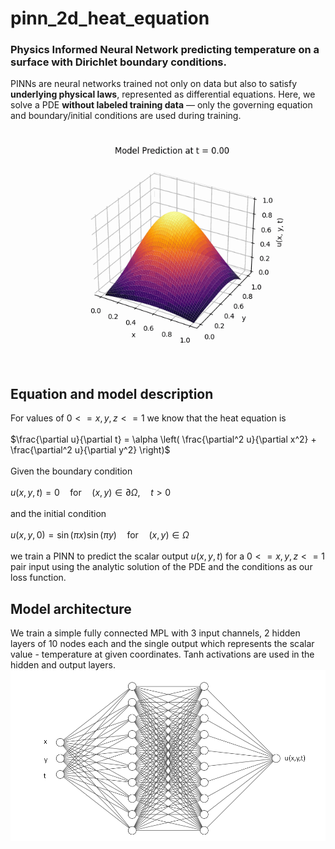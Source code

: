 # pinn_2d_heat_equation
### Physics Informed Neural Network predicting temperature on a surface with Dirichlet boundary conditions.
PINNs are neural networks trained not only on data but also to satisfy **underlying physical laws**, represented as differential equations. Here, we solve a PDE **without labeled training data** — only the governing equation and boundary/initial conditions are used during training.

![model](resources/model_3d.gif)
## Equation and model description
For values of $0 <= x, y, z <= 1$ we know that the heat equation is <br><br>
$\frac{\partial u}{\partial t} = \alpha \left( \frac{\partial^2 u}{\partial x^2} + \frac{\partial^2 u}{\partial y^2} \right)$ <br><br>
Given the boundary condition <br><br>
$u(x, y, t) = 0 \quad \text{for} \quad (x, y) \in \partial \Omega, \quad t > 0$<br><br>
and the initial condition<br><br>
$u(x, y, 0) = \sin(\pi x) \sin(\pi y) \quad \text{for} \quad (x, y) \in \Omega$<br><br>
we train a PINN to predict the scalar output $u(x, y, t)$ for a $0 <= x ,y ,z <= 1$ pair input using the analytic solution of the PDE and the conditions as our loss function.
## Model architecture
We train a simple fully connected MPL with 3 input channels, 2 hidden layers of 10 nodes each and the single output which represents the scalar value - temperature at given coordinates. Tanh activations are used in the hidden and output layers. 
![pinn](resources/pinn_arch.png)
